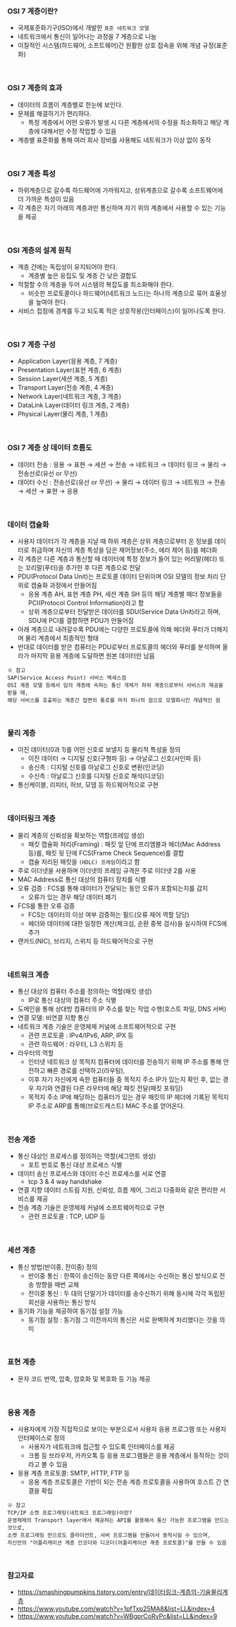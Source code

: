 ### OSI 7 계층이란?
+ 국제표준화기구(ISO)에서 개발한 `표준 네트워크 모델`
+ 네트워크에서 통신이 일어나는 과정을 7 계층으로 나눔
+ 이질적인 시스템(하드웨어, 소프트웨어)간 원활한 상호 접속을 위해 개념 규정(표준화)

<br>

### OSI 7 계층의 효과
+ 데이터의 흐름이 계층별로 한눈에 보인다.
+ 문제를 해결하기가 편리하다.
  + 특정 계층에서 어떤 오류가 발생 시 다른 계층에서의 수정을 최소화하고 해당 계층에 대해서만 수정 작업할 수 있음
+ 계층별 표준화를 통해 여러 회사 장비를 사용해도 네트워크가 이상 없이 동작

<br>

### OSI 7 계층 특성
+ 하위계층으로 갈수록 하드웨어에 가까워지고, 상위계층으로 갈수록 소프트웨어에 더 가까운 특성이 있음
+ 각 계층은 자기 아래의 계층과만 통신하며 자기 위의 계층에서 사용할 수 있는 기능을 제공

<br>

### OSI 계층의 설계 원칙
+ 계층 간에는 독립성이 유지되어야 한다.
  + 계층별 높은 응집도 및 계층 간 낮은 결합도
+ 적절할 수의 계층을 두어 시스템의 복잡도를 최소화해야 한다.
  + 비슷한 프로토콜이나 하드웨어(네트워크 노드)는 하나의 계층으로 묶어 효율성을 높여야 한다.
+ 서비스 접점에 경계를 두고 되도록 적은 상호작용(인터페이스)이 일어나도록 한다.

<br>

### OSI 7 계층 구성
+ Application Layer(응용 계층, 7 계층)
+ Presentation Layer(표현 계층, 6 계층)
+ Session Layer(세션 계층, 5 계층)
+ Transport Layer(전송 계층, 4 계층)
+ Network Layer(네트워크 계층, 3 계층)
+ DataLink Layer(데이터 링크 계층, 2 계층)
+ Physical Layer(물리 계층, 1 계층)

<br>

### OSI 7 계층 상 데이터 흐름도
+ 데이터 전송 : 응용 → 표현 → 세션 → 전송 → 네트워크 → 데이터 링크 → 물리 → 전송선로(유선 or 무선)
+ 데이터 수신 : 전송선로(유선 or 무선) → 물리 → 데이터 링크 → 네트워크 → 전송 → 세션 → 표현 → 응용

<br>

### 데이터 캡슐화
+ 사용자 데이터가 각 계층을 지날 때 하위 계층은 상위 계층으로부터 온 정보를 데이터로 취급하며 자신의 계층 특성을 담은 제어정보(주소, 에러 제어 등)를 헤더화
+ 각 계층은 다른 계층과 통신할 때 데이터에 특정 정보가 들어 있는 머리말(헤더) 또는 꼬리말(푸터)을 추가한 후 다른 계층으로 전달
+ PDU(Protocol Data Unit)는 프로토콜 데이터 단위이며 OSI 모델의 정보 처리 단위로 캡슐화 과정에서 만들어짐
  + 응용 계층 AH, 표현 계층 PH, 세션 계층 SH 등의 해당 계층별 헤더 정보들을 PCI(Protocol Control Information)라고 함
  + 상위 계층으로부터 전달받은 데이터를 SDU(Service Data Unit)라고 하며, SDU에 PCI를 결합하면 PDU가 만들어짐
+ 아래 계층으로 내려갈수록 PDU에는 다양한 프로토콜에 의해 헤더와 푸터가 더해지며 물리 계층에서 최종적인 형태
+ 반대로 데이터를 받은 컴퓨터는 PDU로부터 프로토콜의 헤더와 푸터를 분석하며 올라가 마지막 응용 계층에 도달하면 원본 데이터만 남음
```
※ 참고
SAP(Service Access Point) 서비스 액세스점
OSI 계층 모델 등에서 임의 계층에 속하는 통신 개체가 하위 계층으로부터 서비스의 제공을 받을 때, 
해당 서비스를 호출하는 계층간 접면의 통로를 마치 하나의 점으로 모델화시킨 개념적인 점
```

<br>

### 물리 계층
+ 이진 데이터(0과 1)를 어떤 신호로 보낼지 등 물리적 특성을 정의
  + 이진 데이터 → 디지털 신호(구형파 등) → 아날로그 신호(사인파 등)
  + 송신측 : 디지털 신호를 아날로그 신호로 변환(인코딩)
  + 수신측 : 아날로그 신호를 디지털 신호로 해석(디코딩)
+ 통신케이블, 리피터, 허브, 모뎀 등 하드웨어적으로 구현

<br>

### 데이터링크 계층
+ 물리 계층의 신뢰성을 확보하는 역할(프레임 생성)
  + 패킷 캡슐화 처리(Framing) : 패킷 앞 단에 프리앰블과 헤더(Mac Address 등)를, 패킷 뒷 단에 FCS(Frame Check Sequence)를 결합
  + 캡슐 처리된 패킷을 `(HDLC) 프레임`이라고 함
+ 주로 이더넷을 사용하며 이더넷의 프레임 규격은 주로 이더넷 2를 사용
+ MAC Address로 통신 대상의 컴퓨터 장치를 식별
+ 오류 검증 : FCS를 통해 데이터가 전달되는 동안 오류가 포함되는지를 감지
  + 오류가 있는 경우 해당 데이터 폐기
+ FCS를 통한 오류 검증
  + FCS는 데이터의 이상 여부 검증하는 필드(오류 제어 역할 담당)
  + 헤더와 데이터에 대한 일정한 계산(체크섬, 순환 중복 검사)을 실시하여 FCS에 추가
+ 랜카드(NIC), 브리지, 스위치 등 하드웨어적으로 구현

<br>

### 네트워크 계층
+ 통신 대상의 컴퓨터 주소를 정의하는 역할(패킷 생성)
  + IP로 통신 대상의 컴퓨터 주소 식별
+ 도메인을 통해 상대방 컴퓨터의 IP 주소를 찾는 작업 수행(호스트 파일, DNS 서버)
+ 연결 모델: 비연결 지향 통신
+ 네트워크 계층 기술은 운영체제 커널에 소프트웨어적으로 구현
  + 관련 프로토콜 : IPv4/IPv6, ARP, IPX 등
  + 관련 하드웨어 : 라우터, L3 스위치 등
+ 라우터의 역할
  + 인터넷 네트워크 상 목적지 컴퓨터에 데이터를 전송하기 위해 IP 주소를 통해 안전하고 빠른 경로를 선택하고(라우팅),
  + 이후 자기 자신에게 속한 컴퓨터들 중 목적지 주소 IP가 있는지 확인 후, 없는 경우 자기와 연결된 다른 라우터에 해당 패킷 전달(패킷 포워딩)
  + 목적지 주소 IP에 해당하는 컴퓨터가 있는 경우 패킷의 IP 헤더에 기록된 목적지 IP 주소로 ARP를 통해(브로드캐스트) MAC 주소를 얻어온다.

<br>

### 전송 계층
+ 통신 대상인 프로세스를 정의하는 역할(세그먼트 생성)
  + 포트 번호로 통신 대상 프로세스 식별
+ 데이터 송신 프로세스와 데이터 수신 프로세스를 서로 연결
  + tcp 3 & 4 way handshake
+ 연결 지향 데이터 스트림 지원, 신뢰성, 흐름 제어, 그리고 다중화와 같은 편리한 서비스를 제공
+ 전송 계층 기술은 운영체제 커널에 소프트웨어적으로 구현
  + 관련 프로토콜 : TCP, UDP 등

<br>

### 세션 계층
+ 통신 방법(반이중, 전이중) 정의
  + 반이중 통신 : 한쪽이 송신하는 동안 다른 쪽에서는 수신하는 통신 방식으로 전송 방향을 매번 교체
  + 전이중 통신 : 두 대의 단말기가 데이터를 송수신하기 위해 동시에 각각 독립된 회선을 사용하는 통신 방식
+ 동기화 기능을 제공하여 동기점 설정 가능
  + 동기점 설정 : 동기점 그 이전까지의 통신은 서로 완벽하게 처리했다는 것을 의미

<br>

### 표현 계층
+ 문자 코드 번역, 압축, 암호화 및 복호화 등 기능 제공

<br>

### 응용 계층
+ 사용자에게 가장 직접적으로 보이는 부분으로서 사용자 응용 프로그램 또는 사용자 인터페이스로 정의
  + 사용자가 네트워크에 접근할 수 있도록 인터페이스를 제공
  + 크롬 등 브라우저, 카카오톡 등 응용 프로그램들은 응용 계층에서 동작하는 것이라고 볼 수 있음
+ 응용 계층 프로토콜: SMTP, HTTP, FTP 등
  + 응용 계층 프로토콜은 기반이 되는 전송 계층 프로토콜을 사용하여 호스트 간 연결을 확립

```
※ 참고
TCP/IP 소켓 프로그래밍(네트워크 프로그래밍)이란?
운영체제의 Transport layer에서 제공하는 API를 활용해서 통신 가능한 프로그램을 만드는 것으로,
소켓 프로그래밍 만으로도 클라이언트, 서버 프로그램을 만들어서 동작시킬 수 있으며,
자신만의 "어플리케이션 계층 인코더와 디코더(어플리케이션 계층 프로토콜)"를 만들 수 있음
```

<br>

### 참고자료
+ https://smashingpumpkins.tistory.com/entry/데이터링크-계층의-기술물리계층
+ https://www.youtube.com/watch?v=1pfTxp25MA8&list=LL&index=4
+ https://www.youtube.com/watch?v=WBgprCoRvPc&list=LL&index=9
